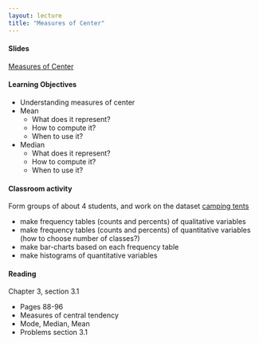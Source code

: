 ```yaml
---
layout: lecture
title: "Measures of Center"
---
```


<h4>
	<span class="fa fa-picture-o fa-lg main-list-item-icon"></span>
	Slides
</h4>

<a href="https://docs.google.com/presentation/d/1QCrikMs63EhU3TALiDXheaMKyAoqEGhz9z6oCxpIi2k/pub?start=false&loop=false&delayms=3000" target="_blank">Measures of Center</a>


<h4>
	<span class="fa fa-graduation-cap fa-lg main-list-item-icon"></span>
	Learning Objectives
</h4>

- Understanding measures of center
- Mean
	- What does it represent?
	- How to compute it?
	- When to use it?
- Median
	- What does it represent?
	- How to compute it?
	- When to use it?


<h4>
	<span class="fa fa-users fa-lg main-list-item-icon"></span>
	Classroom activity
</h4>

Form groups of about 4 students, and work on the dataset <a href="https://docs.google.com/spreadsheets/d/1SNc-pzh82H77iU7PTwOcrOsUKMXSy3Cw3HeneEzmtDg/pubhtml?gid=0&single=true" target="_blank">camping tents</a>

- make frequency tables (counts and percents) of qualitative variables
- make frequency tables (counts and percents) of quantitative variables (how to choose number of classes?)
- make bar-charts based on each frequency table
- make histograms of quantitative variables


<h4>
	<span class="fa fa-book fa-lg main-list-item-icon"></span>
	Reading
</h4>

Chapter 3, section 3.1

- Pages 88-96
- Measures of central tendency
- Mode, Median, Mean
- Problems section 3.1
